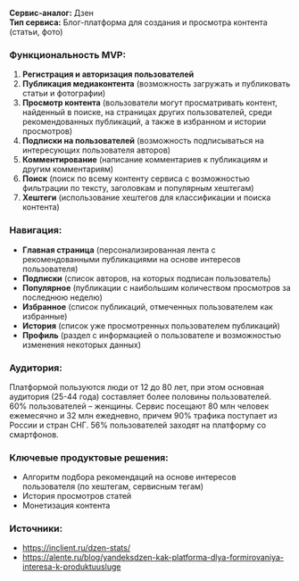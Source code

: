 **Сервис-аналог:** Дзен  
**Тип сервиса:** Блог-платформа для создания и просмотра контента (статьи, фото)

### Функциональность MVP:
1. **Регистрация и авторизация пользователей**
2. **Публикация медиаконтента** (возможность загружать и публиковать статьи и фотографии)
3. **Просмотр контента** (вользователи могут просматривать контент, найденный в поиске, на страницах других пользователей, среди рекомендованных публикаций, а также в избранном и истории просмотров)
4. **Подписки на пользователей** (возможность подписываться на интересующих пользователя авторов)
5. **Комментирование** (написание комментариев к публикациям и другим комментариям)
6. **Поиск** (поиск по всему контенту сервиса с возможностью фильтрации по тексту, заголовкам и популярным хештегам)
7. **Хештеги** (использование хештегов для классификации и поиска контента)

### Навигация:
- **Главная страница** (персонализированная лента с рекомендованными публикациями на основе интересов пользователя)
- **Подписки** (список авторов, на которых подписан пользователь)
- **Популярное** (публикации с наибольшим количеством просмотров за последнюю неделю)
- **Избранное** (список публикаций, отмеченных пользователем как избранные)
- **История** (список уже просмотренных пользователем публикаций)
- **Профиль** (раздел с информацией о пользователе и возможностью изменения некоторых данных)

### Аудитория:
Платформой пользуются люди от 12 до 80 лет, при этом основная аудитория (25-44 года) составляет более половины пользователей. 60% пользователей – женщины. Сервис посещают 80 млн человек ежемесячно и 32 млн ежедневно, причем 90% трафика поступает из России и стран СНГ. 56% пользователей заходят на платформу со смартфонов.

### Ключевые продуктовые решения:
- Алгоритм подбора рекомендаций на основе интересов пользователя (по хештегам, сервисным тегам)
- История просмотров статей
- Монетизация контента

### Источники:
- https://inclient.ru/dzen-stats/
- https://alente.ru/blog/yandeksdzen-kak-platforma-dlya-formirovaniya-interesa-k-produktuusluge
